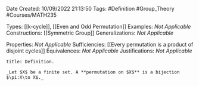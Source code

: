 <div class="topSpace"></div>

Date Created: 10/09/2022 21:13:50
Tags: #Definition #Group_Theory #Courses/MATH235

Types: [[k-cycle]], [[Even and Odd Permutation]]
Examples: _Not Applicable_
Constructions: [[Symmetric Group]]
Generalizations: _Not Applicable_

Properties: _Not Applicable_
Sufficiencies: [[Every permutation is a product of disjoint cycles]]
Equivalences: _Not Applicable_
Justifications: _Not Applicable_

``` ad-Definition
title: Definition.

_Let $X$ be a finite set. A **permutation on $X$** is a bijection $\pi:X\to X$._

```
